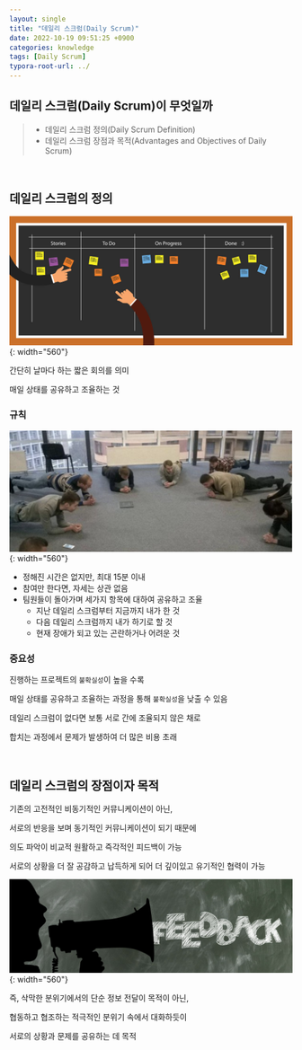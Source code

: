 ```yaml
---
layout: single
title: "데일리 스크럼(Daily Scrum)"
date: 2022-10-19 09:51:25 +0900
categories: knowledge
tags: [Daily Scrum]
typora-root-url: ../
---
```



## 데일리 스크럼(Daily Scrum)이 무엇일까
> - 데일리 스크럼 정의(Daily Scrum Definition)
> - 데일리 스크럼 장점과 목적(Advantages and Objectives of Daily Scrum)

<br>

## 데일리 스크럼의 정의

![scrum_board](/images/2022-10-19-about-daily-scrum/scrum_board.jpg){: width="560"}

간단히 날마다 하는 짧은 회의를 의미

매일 상태를 공유하고 조율하는 것

### 규칙

![scrum_meeting](/images/2022-10-19-about-daily-scrum/scrum_meeting.png){: width="560"}

- 정해진 시간은 없지만, 최대 15분 이내
- 참여만 한다면, 자세는 상관 없음
- 팀원들이 돌아가며 세가지 항목에 대하여 공유하고 조율
  - 지난 데일리 스크럼부터 지금까지 내가 한 것
  - 다음 데일리 스크럼까지 내가 하기로 할 것
  - 현재 장애가 되고 있는 곤란하거나 어려운 것

### 중요성

진행하는 프로젝트의 `불확실성`이 높을 수록 

매일 상태를 공유하고 조율하는 과정을 통해 `불확실성`을 낮출 수 있음

데일리 스크럼이 없다면 보통 서로 간에 조율되지 않은 채로 

합치는 과정에서 문제가 발생하여 더 많은 비용 초래

<br>

## 데일리 스크럼의 장점이자 목적

기존의 고전적인 비동기적인 커뮤니케이션이 아닌, 

서로의 반응을 보며 동기적인 커뮤니케이션이 되기 때문에 

의도 파악이 비교적 원활하고 즉각적인 피드백이 가능

서로의 상황을 더 잘 공감하고 납득하게 되어 더 깊이있고 유기적인 협력이 가능

![feedback](/images/2022-10-19-about-daily-scrum/feedback.png){: width="560"}

즉, 삭막한 분위기에서의 단순 정보 전달이 목적이 아닌, 

협동하고 협조하는 적극적인 분위기 속에서 대화하듯이 

서로의 상황과 문제를 공유하는 데 목적

<br>